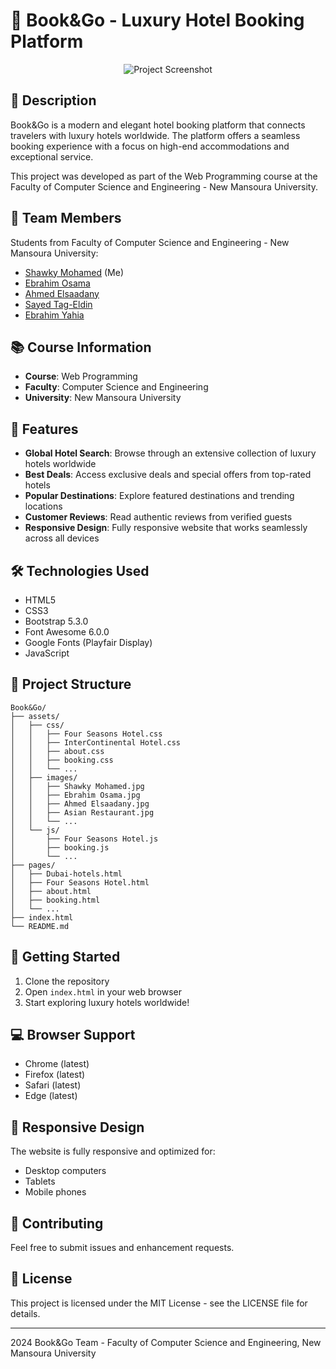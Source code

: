 # 🏨 Book&Go - Luxury Hotel Booking Platform
<div align="center">
  <img src="../assets/images/Project Photo.png" alt="Project Screenshot">
</div>

## 📝 Description
Book&Go is a modern and elegant hotel booking platform that connects travelers with luxury hotels worldwide. The platform offers a seamless booking experience with a focus on high-end accommodations and exceptional service.

This project was developed as part of the Web Programming course at the Faculty of Computer Science and Engineering - New Mansoura University.

## 👥 Team Members

Students from Faculty of Computer Science and Engineering - New Mansoura University:
- [Shawky Mohamed](https://github.com/ShawkyMohamed2004) (Me)
- [Ebrahim Osama](https://github.com/EbrahimOsa)
- [Ahmed Elsaadany](https://github.com/AhmedElsa3dany)
- [Sayed Tag-Eldin](https://github.com/sayedtag7)
- [Ebrahim Yahia](https://github.com/ebrahim-yahia)

## 📚 Course Information
- **Course**: Web Programming
- **Faculty**: Computer Science and Engineering
- **University**: New Mansoura University

## 🌟 Features

- **Global Hotel Search**: Browse through an extensive collection of luxury hotels worldwide
- **Best Deals**: Access exclusive deals and special offers from top-rated hotels
- **Popular Destinations**: Explore featured destinations and trending locations
- **Customer Reviews**: Read authentic reviews from verified guests
- **Responsive Design**: Fully responsive website that works seamlessly across all devices

## 🛠️ Technologies Used

- HTML5
- CSS3
- Bootstrap 5.3.0
- Font Awesome 6.0.0
- Google Fonts (Playfair Display)
- JavaScript

## 📂 Project Structure

```
Book&Go/
├── assets/
│   ├── css/
│   │   ├── Four Seasons Hotel.css
│   │   ├── InterContinental Hotel.css
│   │   ├── about.css
│   │   ├── booking.css
│   │   └── ...
│   ├── images/
│   │   ├── Shawky Mohamed.jpg
│   │   ├── Ebrahim Osama.jpg
│   │   ├── Ahmed Elsaadany.jpg
│   │   ├── Asian Restaurant.jpg
│   │   └── ...
│   └── js/
│       ├── Four Seasons Hotel.js
│       ├── booking.js
│       └── ...
├── pages/
│   ├── Dubai-hotels.html
│   ├── Four Seasons Hotel.html
│   ├── about.html
│   ├── booking.html
│   └── ...
├── index.html
└── README.md
```

## 🚀 Getting Started

1. Clone the repository
2. Open `index.html` in your web browser
3. Start exploring luxury hotels worldwide!

## 💻 Browser Support

- Chrome (latest)
- Firefox (latest)
- Safari (latest)
- Edge (latest)

## 📱 Responsive Design

The website is fully responsive and optimized for:
- Desktop computers
- Tablets
- Mobile phones

## 🤝 Contributing

Feel free to submit issues and enhancement requests.

## 📄 License

This project is licensed under the MIT License - see the LICENSE file for details.

---
 2024 Book&Go Team - Faculty of Computer Science and Engineering, New Mansoura University
